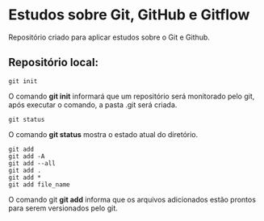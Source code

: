 # Estudos sobre Git, GitHub e Gitflow
Repositório criado para aplicar estudos sobre o Git e Github.

## Repositório local:
```
git init
```
O comando **git init** informará que um repositório será monitorado pelo git, após executar o comando, a pasta .git será criada.


```
git status
```
O comando **git status** mostra o estado atual do diretório.


```
git add
git add -A
git add --all
git add .
git add *
git add file_name
```
O comando git **git add** informa que os arquivos adicionados estão prontos para serem versionados pelo git.


